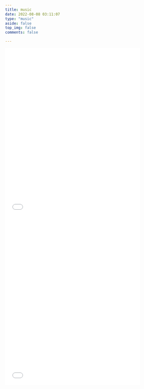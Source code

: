 ```yaml
---
title: music
date: 2022-08-08 03:11:07
type: "music"
aside: false
top_img: false
comments: false

---
```

<div id="music1"><iframe frameborder="no" border="0" marginwidth="0" marginheight="0" width=440 height=550 src="//music.163.com/outchain/player?type=0&id=7552894117&auto=1&height=380"></iframe></div>



<div id="music2"><iframe frameborder="no" border="0" marginwidth="0" marginheight="0" width=440 height=550 id="music" src="//music.163.com/outchain/player?type=0&id=7461440491&auto=0&height=380"></iframe></div>

